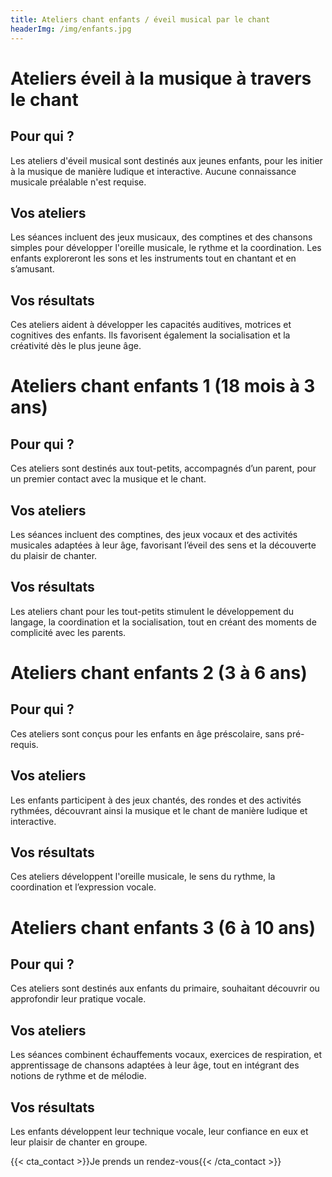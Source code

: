 ```yaml
---
title: Ateliers chant enfants / éveil musical par le chant
headerImg: /img/enfants.jpg
---
```


# Ateliers éveil à la musique à travers le chant


## Pour qui ? 

Les ateliers d'éveil musical sont destinés aux jeunes enfants, pour les initier à la musique de manière ludique et interactive. Aucune connaissance musicale préalable n'est requise.

## Vos ateliers 

Les séances incluent des jeux musicaux, des comptines et des chansons simples pour développer l'oreille musicale, le rythme et la coordination. Les enfants exploreront les sons et les instruments tout en chantant et en s’amusant.

## Vos résultats 

Ces ateliers aident à développer les capacités auditives, motrices et cognitives des enfants. Ils favorisent également la socialisation et la créativité dès le plus jeune âge.

# Ateliers chant enfants 1 (18 mois à 3 ans)

## Pour qui ? 

Ces ateliers sont destinés aux tout-petits, accompagnés d’un parent, pour un premier contact avec la musique et le chant.

## Vos ateliers 

Les séances incluent des comptines, des jeux vocaux et des activités musicales adaptées à leur âge, favorisant l’éveil des sens et la découverte du plaisir de chanter.

## Vos résultats 

Les ateliers chant pour les tout-petits stimulent le développement du langage, la coordination et la socialisation, tout en créant des moments de complicité avec les parents.

# Ateliers chant enfants 2 (3 à 6 ans)

## Pour qui ? 

Ces ateliers sont conçus pour les enfants en âge préscolaire, sans pré-requis.

## Vos ateliers 

Les enfants participent à des jeux chantés, des rondes et des activités rythmées, découvrant ainsi la musique et le chant de manière ludique et interactive.

## Vos résultats 

Ces ateliers développent l'oreille musicale, le sens du rythme, la coordination et l’expression vocale.

# Ateliers chant enfants 3 (6 à 10 ans)

## Pour qui ? 

Ces ateliers sont destinés aux enfants du primaire, souhaitant découvrir ou approfondir leur pratique vocale.

## Vos ateliers 

Les séances combinent échauffements vocaux, exercices de respiration, et apprentissage de chansons adaptées à leur âge, tout en intégrant des notions de rythme et de mélodie.

## Vos résultats 

Les enfants développent leur technique vocale, leur confiance en eux et leur plaisir de chanter en groupe.


{{< cta_contact >}}Je prends un rendez-vous{{< /cta_contact >}}